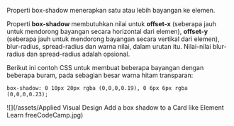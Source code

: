 Properti box-shadow menerapkan satu atau lebih bayangan ke elemen.

Properti **box-shadow** membutuhkan nilai untuk **offset-x** \(seberapa jauh untuk mendorong bayangan secara horizontal dari elemen\), **offset-y** \(seberapa jauh untuk mendorong bayangan secara vertikal dari elemen\), blur-radius, spread-radius dan warna nilai, dalam urutan itu. Nilai-nilai blur-radius dan spread-radius adalah opsional.



Berikut ini contoh CSS untuk membuat beberapa bayangan dengan beberapa buram, pada sebagian besar warna hitam transparan:

`box-shadow: 0 10px 20px rgba (0,0,0,0.19), 0 6px 6px rgba (0,0,0,0.23);`

![](/assets/Applied Visual Design  Add a box shadow to a Card like Element   Learn freeCodeCamp.jpg)

